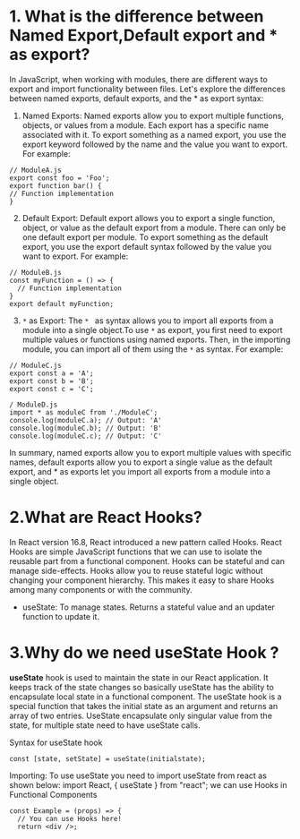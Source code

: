 # 1. What is the difference between Named Export,Default export and * as export?
 In JavaScript, when working with modules, there are different ways to export and import functionality between files. Let's explore the differences between named exports, default exports, and the * as export syntax:
   1. Named Exports: Named exports allow you to export multiple functions, objects, or values from a module. Each export has a specific name associated with it.
  To export something as a named export, you use the export keyword followed by the name and the value you want to export. For example: 
  ``` 
// ModuleA.js
export const foo = 'Foo';
export function bar() {
  // Function implementation
}
 ```
 2. Default Export: Default export allows you to export a single function, object, or value as the default export from a module. There can only be one default export per module.
To export something as the default export, you use the export default syntax followed by the value you want to export. For example:
```
// ModuleB.js
const myFunction = () => {
  // Function implementation
}
export default myFunction;
```

3. `*` as Export: The `* ` as syntax allows you to import all exports from a module into a single object.To use `*` as export, you first need to export multiple values or functions using named exports. Then, in the importing module, you can import all of them using the `*` as syntax. For example:
```
// ModuleC.js
export const a = 'A';
export const b = 'B';
export const c = 'C';
```

```
/ ModuleD.js
import * as moduleC from './ModuleC';
console.log(moduleC.a); // Output: 'A'
console.log(moduleC.b); // Output: 'B'
console.log(moduleC.c); // Output: 'C'
```

In summary, named exports allow you to export multiple values with specific names, default exports allow you to export a single value as the default export, and * as exports let you import all exports from a module into a single object.



# 2.What are React Hooks?
In React version 16.8, React introduced a new pattern called Hooks. React Hooks are simple JavaScript functions that we can use to isolate the reusable part from a functional component. Hooks can be stateful and can manage side-effects. Hooks allow you to reuse stateful logic without changing your component hierarchy. This makes it easy to share Hooks among many components or with the community.

- useState: To manage states. Returns a stateful value and an updater function to update it.



# 3.Why do we need useState Hook ?
__useState__ hook is used to maintain the state in our React application. It keeps track of the state changes so basically useState has the ability to encapsulate local state in a functional component. The useState hook is a special function that takes the initial state as an argument and returns an array of two entries. UseState encapsulate only singular value from the state, for multiple state need to have useState calls.

Syntax for useState hook
```
const [state, setState] = useState(initialstate);
```
Importing: To use useState you need to import useState from react as shown below:
import React, { useState } from "react";
we can use Hooks in Functional Components
```
const Example = (props) => {
  // You can use Hooks here!
  return <div />;
  ```




